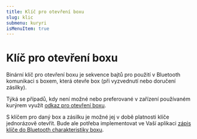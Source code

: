 ```yaml
---
title: Klíč pro otevření boxu
slug: klic
submenu: kuryri
isMenuItem: true
---
```


# Klíč pro otevření boxu
Binární klíč pro otevření boxu je sekvence bajtů pro použití v Bluetooth komunikaci s boxem, která otevře box
(při vyzvednutí nebo doručení zásilky).

Týká se případů, kdy není možné nebo preferované v zařízení používaném kurýrem
využít [odkaz pro otevření boxu](https://docs.postcube.cz/docs/kuryri/odkaz.html).

S klíčem pro daný box a zásilku je možné jej v době platnosti klíče jednorázově otevřít. Bude ale potřeba implementovat
ve Vaší aplikaci
[zápis klíče do Bluetooth charakteristiky boxu](https://docs.postcube.cz/docs/bluetooth/#otevření-boxu-binárním-klíčem).
